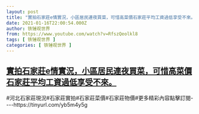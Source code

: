 ```yaml
---
layout: post
title: "實拍石家莊e情實況，小區居民連夜買菜，可惜高菜價石家莊平均工資過低享受不來。"
date: 2021-01-16T22:00:54.000Z
author: 铁锤观世界
from: https://www.youtube.com/watch?v=RfszQeolkl8
tags: [ 铁锤观世界 ]
categories: [ 铁锤观世界 ]
---
```

<!--1610834454000-->
[實拍石家莊e情實況，小區居民連夜買菜，可惜高菜價石家莊平均工資過低享受不來。](https://www.youtube.com/watch?v=RfszQeolkl8)
------

<div>
#河北石家莊現況#石家莊實拍#石家莊菜價#石家莊物價#更多精彩內容點擊訂閱----https://tinyurl.com/yb5m4y5g
</div>
